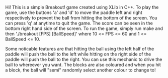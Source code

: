 Hi! This is a simple Breakout! game created using XLib in C++. To play the game, use the buttons
'a' and 'd' to move the paddle left and right respectively to prevent the ball from hitting the 
bottom of the screen. You can press 'q' at anytime to quit the game. The score can be seen
in the bottom right hand side of the screen. To run the game, simply run make and then 
'./breakout [FPS] [BallSpeed]' where 10 <= FPS <= 60 and 1 <= BallSpeed <= 10.

Some noticable features are that hitting the ball using the left half of the paddle will push 
the ball to the left while hitting on the right side of the paddle will push the ball to the 
right. You can use this mechanic to drive the ball to whereever you want. The blocks are also
coloured and when you hit a block, the ball will "semi" randomly select another colour to change
to!
